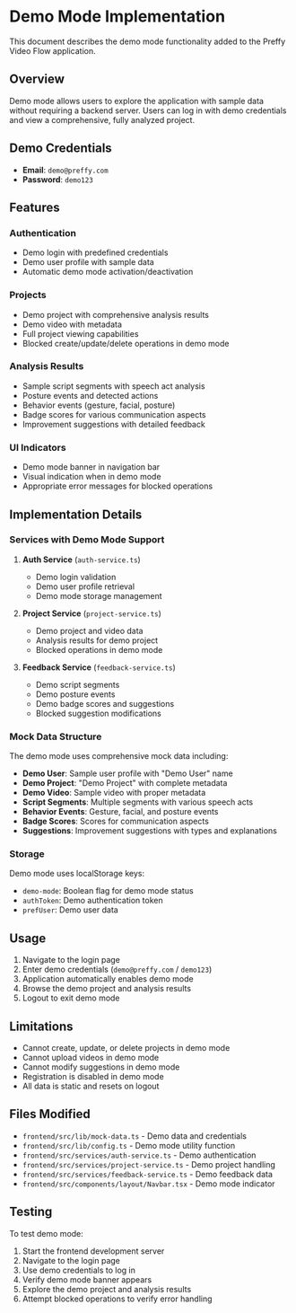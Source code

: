 # Demo Mode Implementation

This document describes the demo mode functionality added to the Preffy Video Flow application.

## Overview

Demo mode allows users to explore the application with sample data without requiring a backend server. Users can log in with demo credentials and view a comprehensive, fully analyzed project.

## Demo Credentials

- **Email**: `demo@preffy.com`
- **Password**: `demo123`

## Features

### Authentication
- Demo login with predefined credentials
- Demo user profile with sample data
- Automatic demo mode activation/deactivation

### Projects
- Demo project with comprehensive analysis results
- Demo video with metadata
- Full project viewing capabilities
- Blocked create/update/delete operations in demo mode

### Analysis Results
- Sample script segments with speech act analysis
- Posture events and detected actions
- Behavior events (gesture, facial, posture)
- Badge scores for various communication aspects
- Improvement suggestions with detailed feedback

### UI Indicators
- Demo mode banner in navigation bar
- Visual indication when in demo mode
- Appropriate error messages for blocked operations

## Implementation Details

### Services with Demo Mode Support

1. **Auth Service** (`auth-service.ts`)
   - Demo login validation
   - Demo user profile retrieval
   - Demo mode storage management

2. **Project Service** (`project-service.ts`)
   - Demo project and video data
   - Analysis results for demo project
   - Blocked operations in demo mode

3. **Feedback Service** (`feedback-service.ts`)
   - Demo script segments
   - Demo posture events
   - Demo badge scores and suggestions
   - Blocked suggestion modifications

### Mock Data Structure

The demo mode uses comprehensive mock data including:

- **Demo User**: Sample user profile with "Demo User" name
- **Demo Project**: "Demo Project" with complete metadata
- **Demo Video**: Sample video with proper metadata
- **Script Segments**: Multiple segments with various speech acts
- **Behavior Events**: Gesture, facial, and posture events
- **Badge Scores**: Scores for communication aspects
- **Suggestions**: Improvement suggestions with types and explanations

### Storage

Demo mode uses localStorage keys:
- `demo-mode`: Boolean flag for demo mode status
- `authToken`: Demo authentication token
- `prefUser`: Demo user data

## Usage

1. Navigate to the login page
2. Enter demo credentials (`demo@preffy.com` / `demo123`)
3. Application automatically enables demo mode
4. Browse the demo project and analysis results
5. Logout to exit demo mode

## Limitations

- Cannot create, update, or delete projects in demo mode
- Cannot upload videos in demo mode
- Cannot modify suggestions in demo mode
- Registration is disabled in demo mode
- All data is static and resets on logout

## Files Modified

- `frontend/src/lib/mock-data.ts` - Demo data and credentials
- `frontend/src/lib/config.ts` - Demo mode utility function
- `frontend/src/services/auth-service.ts` - Demo authentication
- `frontend/src/services/project-service.ts` - Demo project handling
- `frontend/src/services/feedback-service.ts` - Demo feedback data
- `frontend/src/components/layout/Navbar.tsx` - Demo mode indicator

## Testing

To test demo mode:
1. Start the frontend development server
2. Navigate to the login page
3. Use demo credentials to log in
4. Verify demo mode banner appears
5. Explore the demo project and analysis results
6. Attempt blocked operations to verify error handling
